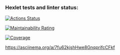 ### Hexlet tests and linter status:
[![Actions Status](https://github.com/Nikita5343/python-project-50/actions/workflows/hexlet-check.yml/badge.svg)](https://github.com/Nikita5343/python-project-50/actions)

[![Maintainability Rating](https://sonarcloud.io/api/project_badges/measure?project=Nikita5343_python-project-50&metric=sqale_rating)](https://sonarcloud.io/summary/new_code?id=Nikita5343_python-project-50)

[![Coverage](https://sonarcloud.io/api/project_badges/measure?project=Nikita5343_python-project-50&metric=coverage)](https://sonarcloud.io/summary/new_code?id=Nikita5343_python-project-50)


https://asciinema.org/a/7fu62kjshHwe8GnqprifcCFkf